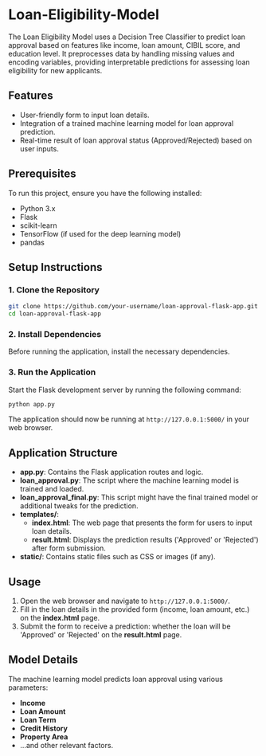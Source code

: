 # Loan-Eligibility-Model
The Loan Eligibility Model uses a Decision Tree Classifier to predict loan approval based on features like income, loan amount, CIBIL score, and education level. It preprocesses data by handling missing values and encoding variables, providing interpretable predictions for assessing loan eligibility for new applicants.

## Features
- User-friendly form to input loan details.
- Integration of a trained machine learning model for loan approval prediction.
- Real-time result of loan approval status (Approved/Rejected) based on user inputs.

## Prerequisites
To run this project, ensure you have the following installed:
- Python 3.x
- Flask
- scikit-learn
- TensorFlow (if used for the deep learning model)
- pandas

## Setup Instructions

### 1. Clone the Repository
```bash
git clone https://github.com/your-username/loan-approval-flask-app.git
cd loan-approval-flask-app
```

### 2. Install Dependencies
Before running the application, install the necessary dependencies.

### 3. Run the Application
Start the Flask development server by running the following command:
```bash
python app.py
```

The application should now be running at `http://127.0.0.1:5000/` in your web browser.

## Application Structure

- **app.py**: Contains the Flask application routes and logic.
- **loan_approval.py**: The script where the machine learning model is trained and loaded.
- **loan_approval_final.py**: This script might have the final trained model or additional tweaks for the prediction.
- **templates/**: 
  - **index.html**: The web page that presents the form for users to input loan details.
  - **result.html**: Displays the prediction results ('Approved' or 'Rejected') after form submission.
- **static/**: Contains static files such as CSS or images (if any).

## Usage
1. Open the web browser and navigate to `http://127.0.0.1:5000/`.
2. Fill in the loan details in the provided form (income, loan amount, etc.) on the **index.html** page.
3. Submit the form to receive a prediction: whether the loan will be 'Approved' or 'Rejected' on the **result.html** page.

## Model Details
The machine learning model predicts loan approval using various parameters:
- **Income**
- **Loan Amount**
- **Loan Term**
- **Credit History**
- **Property Area**
- ...and other relevant factors.

